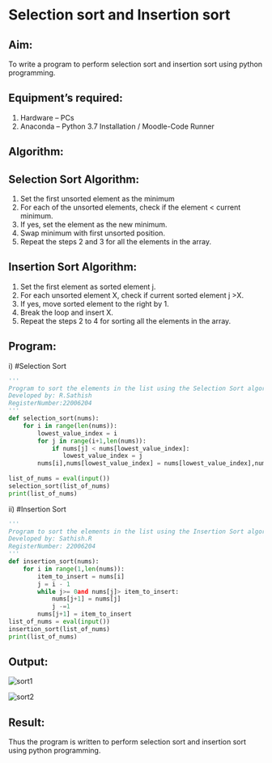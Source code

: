 # Selection sort and Insertion sort
## Aim:
To write a program to perform selection sort and insertion sort using python programming.
## Equipment’s required:
1.	Hardware – PCs
2.	Anaconda – Python 3.7 Installation / Moodle-Code Runner
## Algorithm:
## Selection Sort Algorithm:
1.	Set the first unsorted element as the minimum
2.	For each of the unsorted elements, check if the element < current minimum.
3.	If yes, set the element as the new minimum.
4.	Swap minimum with first unsorted position.
5.	Repeat the steps 2 and 3 for all the elements in the array.
## Insertion Sort Algorithm:
1.	Set the first element as sorted element j.
2.	For each unsorted element X, check if current sorted element j >X.
3.	If yes, move sorted element to the right by 1.
4.	Break the loop and insert X.
5.	Repeat the steps 2 to 4 for sorting all the elements in the array.
## Program:
i)	#Selection Sort
```python
''' 
Program to sort the elements in the list using the Selection Sort algorithm.
Developed by: R.Sathish
RegisterNumber:22006204 
'''
def selection_sort(nums):
    for i in range(len(nums)):
        lowest_value_index = i
        for j in range(i+1,len(nums)):
            if nums[j] < nums[lowest_value_index]:
               lowest_value_index = j
        nums[i],nums[lowest_value_index] = nums[lowest_value_index],nums[i]
        
list_of_nums = eval(input())
selection_sort(list_of_nums)
print(list_of_nums)

```
ii)	#Insertion Sort
```python
''' 
Program to sort the elements in the list using the Insertion Sort algorithm.
Developed by: Sathish.R
RegisterNumber: 22006204
'''
def insertion_sort(nums):
    for i in range(1,len(nums)):
        item_to_insert = nums[i]
        j = i - 1
        while j>= 0and nums[j]> item_to_insert:
            nums[j+1] = nums[j]
            j -=1
        nums[j+1] = item_to_insert
list_of_nums = eval(input())
insertion_sort(list_of_nums)
print(list_of_nums)

```

## Output:
![sort1](https://user-images.githubusercontent.com/118787261/214911520-b0a57b42-61a3-4c18-8445-6cfb7af5f39b.png)

![sort2](https://user-images.githubusercontent.com/118787261/214911531-0a1a4d8b-53c4-45ed-b892-040ae6ebf988.png)


## Result:
Thus the program is written to perform selection sort and insertion sort using python programming.
